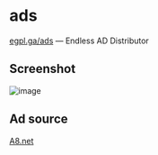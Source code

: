 # ads

[egpl.ga/ads](http://egpl.ga/ads) ― Endless AD Distributor

## Screenshot

![image](https://user-images.githubusercontent.com/42153744/142844881-e616cac8-f344-4304-b082-c9f871cabec5.png)

## Ad source

[A8.net](https://www.a8.net/)
